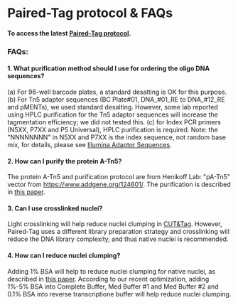# Paired-Tag protocol & FAQs

#### To access the latest [Paired-Tag protocol](https://github.com/cxzhu/Paired-Tag/blob/master/protocol/Paired-Tag_protocol.pdf).

### FAQs:
#### 1. What purification method should I use for ordering the oligo DNA sequences?
(a) For 96-well barcode plates, a standard desalting is OK for this purpose.
(b) For Tn5 adaptor sequences (BC Plate#01, DNA_#01_RE to DNA_#12_RE and pMENTs), we used standard desalting. However, some lab reported using HPLC purification for the Tn5 adaptor sequences will increase the tagmentation efficiency; we did not tested this.
(c) for Index PCR primers (N5XX, P7XX and P5 Universal), HPLC purification is required. Note: the "NNNNNNNN" in N5XX and P7XX is the index sequence, not random base mix, for details, please see [Illumina Adaptor Sequences](https://support.illumina.com/downloads/illumina-adapter-sequences-document-1000000002694.html).


#### 2. How can I purify the protein A-Tn5?
The protein A-Tn5 and purification protocol are from Henikoff Lab: 
"pA-Tn5" vector from https://www.addgene.org/124601/. 
The purification is described in [this paper](https://urldefense.com/v3/__https://www.ncbi.nlm.nih.gov/pubmed/31036827__;!!Mih3wA!TjUh5F8Wk_JFXUTsoQYIk0HNossGOompLefbfxxnffxzj8_pxWzxgiXwkMglGLNYPA$).

#### 3. Can I use crosslinked nuclei?
Light crosslinking will help reduce nuclei clumping in [CUT&Tag](https://www.nature.com/articles/s41596-020-0373-x). However, Paired-Tag uses a different library preparation strategy and crosslinking will reduce the DNA library complexity, and thus native nuclei is recommended.

#### 4. How can I reduce nuclei clumping?
Adding 1% BSA will help to reduce nuclei clumping for native nuclei, as described in [this paper](https://www.nature.com/articles/s41587-021-00869-9). According to our recent optimization, adding 1%-5% BSA into Complete Buffer, Med Buffer #1 and Med Buffer #2 and 0.1% BSA into reverse transcriptione buffer will help reduce nuclei clumping.
